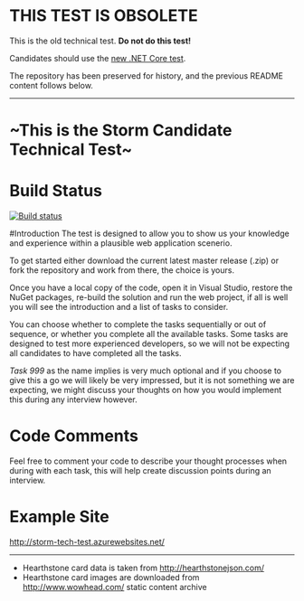 # THIS TEST IS OBSOLETE

This is the old technical test. **Do not do this test!**

Candidates should use the [new .NET Core test](https://github.com/stormid/storm-tech-test-netcore).

The repository has been preserved for history, and the previous README content follows below.

***


# ~This is the Storm Candidate Technical Test~

# Build Status
[![Build status](https://ci.appveyor.com/api/projects/status/lk2wil8wjyxyiepy?svg=true)](https://ci.appveyor.com/project/StormID/storm-tech-test)

#Introduction
The test is designed to allow you to show us your knowledge and experience within a plausible web application scenerio.

To get started either download the current latest master release (.zip) or fork the repository and work from there, the choice is yours.

Once you have a local copy of the code, open it in Visual Studio, restore the NuGet packages, re-build the solution and run the web project, if all is well you will see the introduction and a list of tasks to consider.

You can choose whether to complete the tasks sequentially or out of sequence, or whether you complete all the available tasks.  Some tasks are designed to test more experienced developers, so we will not be expecting all candidates to have completed all the tasks.

*Task 999* as the name implies is very much optional and if you choose to give this a go we will likely be very impressed, but it is not something we are expecting, we might discuss your thoughts on how you would implement this during any interview however.

# Code Comments
Feel free to comment your code to describe your thought processes when during with each task, this will help create discussion points during an interview.

# Example Site

http://storm-tech-test.azurewebsites.net/

---

* Hearthstone card data is taken from http://hearthstonejson.com/
* Hearthstone card images are downloaded from http://www.wowhead.com/ static content archive
